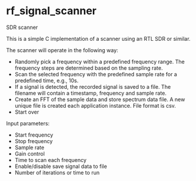 # rf_signal_scanner
SDR scanner

This is a simple C implementation of a scanner using an RTL SDR or similar.

The scanner will operate in the following way:
* Randomly pick a frequency within a predefined frequency range. The frequency steps are determined based on the sampling rate.
* Scan the selected frequency with the predefined sample rate for a predefined time, e.g., 10s.
* If a signal is detected, the recorded signal is saved to a file. The filename will contain a timestamp, frequency and sample rate.
* Create an FFT of the sample data and store spectrum data file. A new unique file is created each application instance. File format is csv.
* Start over

Input parameters:
* Start frequency
* Stop frequency
* Sample rate
* Gain control
* Time to scan each frequency
* Enable/disable save signal data to file
* Number of iterations or time to run

